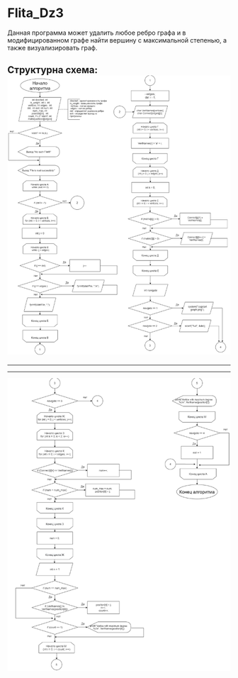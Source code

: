 # Flita_Dz3
Данная программа может удалить любое ребро графа и в модифицированном графе найти вершину с максимальной степенью, а также визуализировать граф.

Структурна схема:
![Структурна схема:](https://github.com/beplop/Flita_Dz3/blob/main/struct%20scheme1.png)
-----------------------------------------------------------------------------------------------------------------------------------------------------------------------------
-----------------------------------------------------------------------------------------------------------------------------------------------------------------------------
-----------------------------------------------------------------------------------------------------------------------------------------------------------------------------
![](https://github.com/beplop/Flita_Dz3/blob/main/struct%20scheme2.png)

